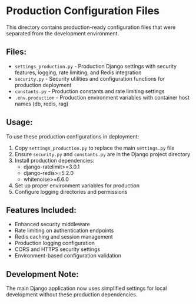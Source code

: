 # Production Configuration Files

This directory contains production-ready configuration files that were separated from the development environment.

## Files:

- `settings_production.py` - Production Django settings with security features, logging, rate limiting, and Redis integration
- `security.py` - Security utilities and configuration functions for production deployment
- `constants.py` - Production constants and rate limiting settings
- `.env.production` - Production environment variables with container host names (db, redis, rag)

## Usage:

To use these production configurations in deployment:

1. Copy `settings_production.py` to replace the main `settings.py` file
2. Ensure `security.py` and `constants.py` are in the Django project directory
3. Install production dependencies:
   - django-ratelimit>=3.0.1
   - django-redis>=5.2.0
   - whitenoise>=6.6.0
4. Set up proper environment variables for production
5. Configure logging directories and permissions

## Features Included:

- Enhanced security middleware
- Rate limiting on authentication endpoints
- Redis caching and session management
- Production logging configuration
- CORS and HTTPS security settings
- Environment-based configuration validation

## Development Note:

The main Django application now uses simplified settings for local development without these production dependencies.